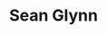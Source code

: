 ---
title: Sean Glynn
position: 4
job-title: Founder/Director
image: "/uploads/sean-glynn.jpg"
email: sean.glynn@thisisnovel.co.uk
---